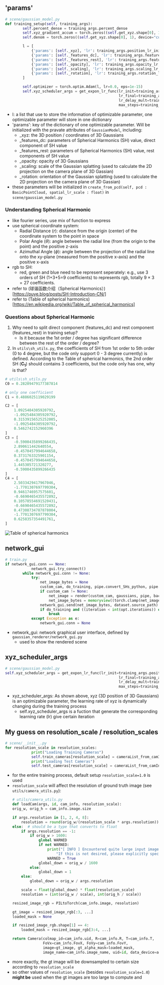## 'params'
```python
# scene/gaussian_model.py 
def training_setup(self, training_args):
        self.percent_dense = training_args.percent_dense
        self.xyz_gradient_accum = torch.zeros((self.get_xyz.shape[0], 1), device="cuda")
        self.denom = torch.zeros((self.get_xyz.shape[0], 1), device="cuda")

        l = [
            {'params': [self._xyz], 'lr': training_args.position_lr_init * self.spatial_lr_scale, "name": "xyz"},
            {'params': [self._features_dc], 'lr': training_args.feature_lr, "name": "f_dc"},
            {'params': [self._features_rest], 'lr': training_args.feature_lr / 20.0, "name": "f_rest"},
            {'params': [self._opacity], 'lr': training_args.opacity_lr, "name": "opacity"},
            {'params': [self._scaling], 'lr': training_args.scaling_lr, "name": "scaling"},
            {'params': [self._rotation], 'lr': training_args.rotation_lr, "name": "rotation"}
        ]

        self.optimizer = torch.optim.Adam(l, lr=0.0, eps=1e-15)
        self.xyz_scheduler_args = get_expon_lr_func(lr_init=training_args.position_lr_init*self.spatial_lr_scale,
                                                    lr_final=training_args.position_lr_final*self.spatial_lr_scale,
                                                    lr_delay_mult=training_args.position_lr_delay_mult,
                                                    max_steps=training_args.position_lr_max_steps)
```
- l: a list that use to store the information of optimizable parameter, one optimizable parameter will store in one dictionary
- 'params': key of the dictionary of one optimizable parameter. Will be initialized with the pravate attributes of `GaussianModel`, including:
    - _xyz: the 3D position / coordinates of 3D Gaussians
    - _features_dc: parameters of Spherical Harmonics (SH) value, direct component of SH value
    - _features_rest: parameters of Spherical Harmonics (SH) value, rest components of SH value
    - _opacity: opacity of 3D Gaussians
    - _scaling: scale of the Gaussian splatting (used to calculate the 2D projection on the camera plane of 3D Gassian)
    - _rotation: orientation of the Gaussian splatting (used to calculate the 2D projection on the camera plane of 3D Gassian)
- these parameters will be initialized in `create_from_pcd(self, pcd : BasicPointCloud, spatial_lr_scale : float)` in `scene/gaussian_model.py`
### Understanding Spherical Harmonic
- like fourier series, use mix of function to express
- use spherical coordinate system:
    - Radial Distance ($r$): distance from the origin (center) of the coordinate system to the point in space
    - Polar Angle ($\theta$): angle between the radial line (from the origin to the point) and the positive z-axis
    - Azimuthal Angle ($\phi$): angle between the projection of the radial line onto the xy-plane (measured from the positive x-axis) and the positive x-axis
- rgb to SH: 
    - red, green and blue need to be represent seperately: e.g., use 3 orders of SH (1+3+5=9 coefficients) to represents rgb, totally $9 \times 3 = 27$ coefficients.
- refer to (球谐函数介绍（Spherical Harmonics）)[https://puye.blog/posts/SH-Introduction-CN/]
- refer to (Table of spherical harmonics)[https://en.wikipedia.org/wiki/Table_of_spherical_harmonics]

### Questions about Spherical Harmonic
1. Why need to split direct component (features_dc) and rest component (features_rest) in training setup? 
    - Is it because the 1st order / degree has significant difference between the rest of the order / degree?
2. In `utils\sh_utils.py`, the coefficients of SH from 1st order to 5th order (0 to 4 degree, but the code only support 0 - 3 degree currently) is defined. According to the Table of spherical harmonics, the 2nd order SH (**C<sub>1</sub>**) should contains 3 coefficients, but the code only has one, why is that?
```python
# utils\sh_utils.py
C0 = 0.28209479177387814

# only one coefficient
C1 = 0.4886025119029199

C2 = [
    1.0925484305920792,
    -1.0925484305920792,
    0.31539156525252005,
    -1.0925484305920792,
    0.5462742152960396
]
C3 = [
    -0.5900435899266435,
    2.890611442640554,
    -0.4570457994644658,
    0.3731763325901154,
    -0.4570457994644658,
    1.445305721320277,
    -0.5900435899266435
]
C4 = [
    2.5033429417967046,
    -1.7701307697799304,
    0.9461746957575601,
    -0.6690465435572892,
    0.10578554691520431,
    -0.6690465435572892,
    0.47308734787878004,
    -1.7701307697799304,
    0.6258357354491761,
]   
```
![Table of spherical harmonics](../notes/Real_Spherical_Harmonics_Figure_Table_Complex_Polar_Plot.gif)

## network_gui
```python
# train.py
if network_gui.conn == None:
            network_gui.try_connect()
        while network_gui.conn != None:
            try:
                net_image_bytes = None
                custom_cam, do_training, pipe.convert_SHs_python, pipe.compute_cov3D_python, keep_alive, scaling_modifer = network_gui.receive()
                if custom_cam != None:
                    net_image = render(custom_cam, gaussians, pipe, background, scaling_modifer)["render"]
                    net_image_bytes = memoryview((torch.clamp(net_image, min=0, max=1.0) * 255).byte().permute(1, 2, 0).contiguous().cpu().numpy())
                network_gui.send(net_image_bytes, dataset.source_path)
                if do_training and ((iteration < int(opt.iterations)) or not keep_alive):
                    break
            except Exception as e:
                network_gui.conn = None
```
- network_gui: network graphical user interface, defined by `gaussian_renderer/network_gui.py`
    - used to show the rendered scene

## xyz_scheduler_args
```python
# scene/gaussian_model.py
self.xyz_scheduler_args = get_expon_lr_func(lr_init=training_args.position_lr_init*self.spatial_lr_scale,
                                                    lr_final=training_args.position_lr_final*self.spatial_lr_scale,
                                                    lr_delay_mult=training_args.position_lr_delay_mult,
                                                    max_steps=training_args.position_lr_max_steps)

```
- xyz_scheduler_args: As shown above, xyz (3D position of 3D Gaussians) is an optimizable parameter, the learning rate of xyz is dynamically changing during the training process
    - self.xyz_scheduler_args is a fuction that generate the corresponding learning rate (lr) give certain iteration

## My guess on resolution_scale / resolution_scales
```python
# scene/__init__.py
for resolution_scale in resolution_scales:
            print("Loading Training Cameras")
            self.train_cameras[resolution_scale] = cameraList_from_camInfos(scene_info.train_cameras, resolution_scale, args)
            print("Loading Test Cameras")
            self.test_cameras[resolution_scale] = cameraList_from_camInfos(scene_info.test_cameras, resolution_scale, args)

```
- for the entire training process, default setup `resolution_scale=1.0` is used
- `resolution_scale` will affect the resolution of ground truth image (see `utils/camera_utils.py`):
    ```python
    # utils/camera_utils.py
    def loadCam(args, id, cam_info, resolution_scale):
    orig_w, orig_h = cam_info.image.size

    if args.resolution in [1, 2, 4, 8]:
        resolution = round(orig_w/(resolution_scale * args.resolution)), round(orig_h/(resolution_scale * args.resolution))
    else:  # should be a type that converts to float
        if args.resolution == -1:
            if orig_w > 1600:
                global WARNED
                if not WARNED:
                    print("[ INFO ] Encountered quite large input images (>1.6K pixels width), rescaling to 1.6K.\n "
                        "If this is not desired, please explicitly specify '--resolution/-r' as 1")
                    WARNED = True
                global_down = orig_w / 1600
            else:
                global_down = 1
        else:
            global_down = orig_w / args.resolution

        scale = float(global_down) * float(resolution_scale)
        resolution = (int(orig_w / scale), int(orig_h / scale))

    resized_image_rgb = PILtoTorch(cam_info.image, resolution)

    gt_image = resized_image_rgb[:3, ...]
    loaded_mask = None

    if resized_image_rgb.shape[1] == 4:
        loaded_mask = resized_image_rgb[3:4, ...]

    return Camera(colmap_id=cam_info.uid, R=cam_info.R, T=cam_info.T, 
                  FoVx=cam_info.FovX, FoVy=cam_info.FovY, 
                  image=gt_image, gt_alpha_mask=loaded_mask,
                  image_name=cam_info.image_name, uid=id, data_device=args.data_device)
    ```
- more exactly, the gt image will be downsampled to certain size according to `resolution_scale`
- so other values of `resolution_scale` (besides `resolution_scale=1.0`) **might be**  used when the gt images are too large to compute and 
